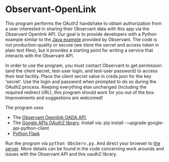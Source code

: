 # Observant-OpenLink

This program performs the OAuth2 handshake to obtain authorization from a user interested in sharing their Observant data with this app via the Observant Openlink API.  Our goal is to provide developers with a Python example similar to the <a href="https://github.com/ObservantPtyLtd/oada-client">Java example</a> provided by Observant.  The code is not production-quality or secure (we store the secret and access token in plain text files), but it provides a starting point for writing a service that interacts with the Observant API.

In order to use the program, you must contact Observant to get permission (and the client secret, test-user login, and test-user password) to access their test facility.  Place the client secret value in creds.json for the key 'secret'. Use the login and password when prompted to do so during the OAuth2 process.  Keeping everything else unchanged (including the required redirect URL), this program should work for you out of the box.  Improvements and suggestions are welcomed!

The program uses 
<ul><li>The <a href="https://github.com/ObservantPtyLtd/oada-client/blob/master/OAuth2-step-by-step.md">Observant Openlink OADA API</a>, 
</li><li> The <a href="https://developers.google.com/identity/protocols/OAuth2WebServer">Google APIs OAuth2 library</a>.  Install via: pip install --upgrade google-api-python-client
</li><li> <a href="http://flask.pocoo.org/">Python Flask</a>
</li></ul>

Run the program via <tt>python ObsServ.py</tt>. And direct your browser to <a href="http://localhost:9977/">the server</a>.  More details can be found in the code concerning work arounds and issues with the Observant API and this oauth2 library.  

